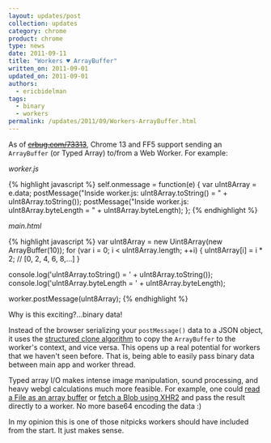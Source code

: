 ```yaml
---
layout: updates/post
collection: updates
category: chrome
product: chrome
type: news
date: 2011-09-11
title: "Workers ♥ ArrayBuffer"
written_on: 2011-09-01
updated_on: 2011-09-01
authors:
  - ericbidelman
tags:
  - binary
  - workers
permalink: /updates/2011/09/Workers-ArrayBuffer.html
---
```

As of <strike>[crbug.com/73313](http://crbug.com/73313)</strike>, Chrome 13 and FF5 support sending an `ArrayBuffer` (or Typed Array) to/from a Web Worker. For example:

*worker.js*

{% highlight javascript %}
self.onmessage = function(e) {
  var uInt8Array = e.data;
  postMessage("Inside worker.js: uInt8Array.toString() = " + uInt8Array.toString());
  postMessage("Inside worker.js: uInt8Array.byteLength = " + uInt8Array.byteLength);
};
{% endhighlight %}

*main.html*

{% highlight javascript %}
var uInt8Array = new Uint8Array(new ArrayBuffer(10));
for (var i = 0; i < uInt8Array.length; ++i) {
  uInt8Array[i] = i * 2; // [0, 2, 4, 6, 8,...]
}

console.log('uInt8Array.toString() = ' + uInt8Array.toString());
console.log('uInt8Array.byteLength = ' + uInt8Array.byteLength);

worker.postMessage(uInt8Array);
{% endhighlight %}

Why is this exciting?...binary data!

Instead of the browser serializing your `postMessage()` data to a JSON object, it uses the [structured clone algorithm](https://developer.mozilla.org/en/DOM/The_structured_clone_algorithm) to copy the `ArrayBuffer` to the worker's context, and vice versa. This opens up a real potential for workers that we haven't seen before. That is, being able to easily pass binary data between main app and worker thread.

Typed array I/O makes intense image manipulation, sound processing, and heavy webgl calculations much more feasible. For example, one could [read a File as an array buffer](http://www.html5rocks.com/en/tutorials/file/dndfiles/#toc-reading-files) or [fetch a Blob using XHR2](http://www.html5rocks.com/en/tutorials/file/xhr2/#toc-reponseTypeArrayBuffer) and pass the result directly to a worker. No more base64 encoding the data :)

In my opinion this is one of those nitpicks workers should have included from the start. It just makes sense.
